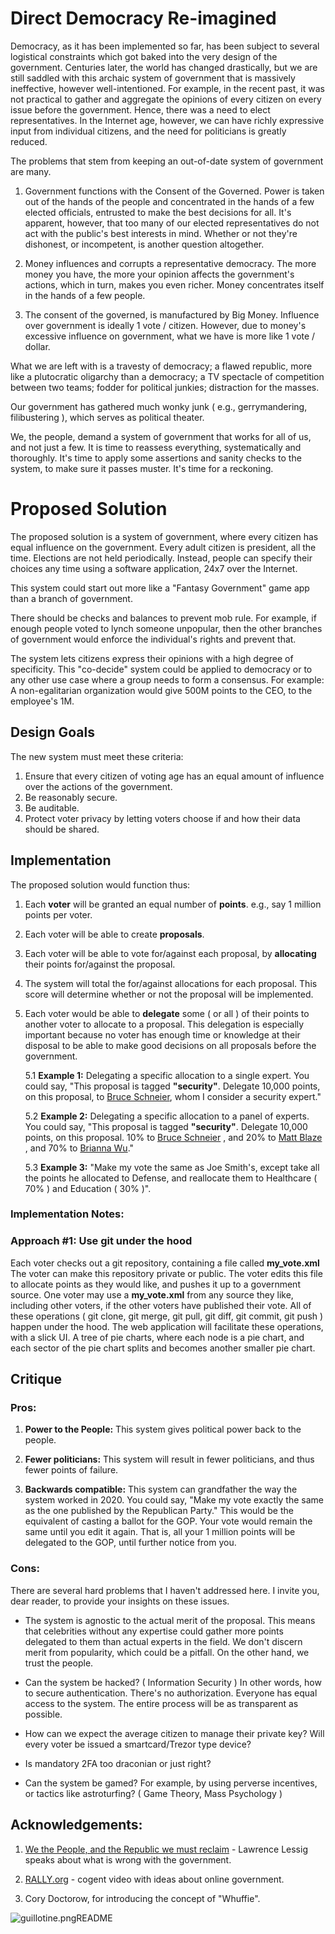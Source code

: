 # Direct Democracy Re-imagined

Democracy, as it has been implemented so far, has been subject to several logistical constraints which got baked into the very design of the government. Centuries later, the world has changed drastically, but we are still saddled with this archaic system of government that is massively ineffective, however well-intentioned. For example, in the recent past, it was not practical to gather and aggregate the opinions of every citizen on every issue before the government. Hence, there was a need to elect representatives. In the Internet age, however, we can have richly expressive input from individual citizens, and the need for politicians is greatly reduced.

The problems that stem from keeping an out-of-date system of government are many.

1. Government functions with the Consent of the Governed. Power is taken out of the hands of the people and concentrated in the hands of a few elected officials, entrusted to make the best decisions for all. It's apparent, however, that too many of our elected representatives do not act with the public's best interests in mind. Whether or not they're dishonest, or incompetent, is another question altogether.

2. Money influences and corrupts a representative democracy. The more money you have, the more your opinion affects the government's actions, which in turn, makes you even richer. Money concentrates itself in the hands of a few people.

3. The consent of the governed, is manufactured by Big Money. Influence over government is ideally 1 vote / citizen. However, due to money's excessive influence on government, what we have is more like 1 vote / dollar.

What we are left with is a travesty of democracy; a flawed republic, more like a plutocratic oligarchy than a democracy; a TV spectacle of competition between two teams; fodder for political junkies; distraction for the masses.

Our government has gathered much wonky junk ( e.g., gerrymandering, filibustering ), which serves as political theater.

We, the people, demand a system of government that works for all of us, and not just a few. It is time to reassess everything, systematically and thoroughly. It's time to apply some assertions and sanity checks to the system, to make sure it passes muster. It's time for a reckoning.

# Proposed Solution

The proposed solution is a system of government, where every citizen has equal influence on the government. Every adult citizen is president, all the time. Elections are not held periodically. Instead, people can specify their choices any time using a software application, 24x7 over the Internet.

This system could start out more like a "Fantasy Government" game app than a branch of government.

There should be checks and balances to prevent mob rule. For example, if enough people voted to lynch someone unpopular, then the other branches of government would enforce the individual's rights and prevent that.

The system lets citizens express their opinions with a high degree of specificity. This "co-decide" system could be applied to democracy or to any other use case where a group needs to form a consensus. For example: A non-egalitarian organization would give 500M points to the CEO, to the employee's 1M.


## Design Goals
The new system must meet these criteria:
1. Ensure that every citizen of voting age has an equal amount of influence over the actions of the government.
2. Be reasonably secure.
3. Be auditable.
4. Protect voter privacy by letting voters choose if and how their data should be shared.


## Implementation

The proposed solution would function thus:

1. Each **voter** will be granted an equal number of **points**. e.g., say 1 million points per voter.

2. Each voter will be able to create **proposals**.

3. Each voter will be able to vote for/against each proposal, by **allocating** their points for/against the proposal.

4. The system will total the for/against allocations for each proposal. This score will determine whether or not the proposal will be implemented.

5. Each voter would be able to **delegate** some ( or all ) of their points to another voter to allocate to a proposal. This delegation is especially important because no voter has enough time or knowledge at their disposal to be able to make good decisions on all proposals before the government.

    5.1 **Example 1:** Delegating a specific allocation to a single expert. You could say, "This proposal is tagged **"security"**. Delegate 10,000 points, on this proposal, to [Bruce Schneier](https://www.schneier.com), whom I consider a security expert."

    5.2  **Example 2:** Delegating a specific allocation to a panel of experts. You could say, "This proposal is tagged **"security"**. Delegate 10,000 points, on this proposal. 10% to [Bruce Schneier](https://www.schneier.com) , and 20% to  [Matt Blaze](https://www.mattblaze.org/) , and 70% to [Brianna Wu](https://twitter.com/BriannaWu)."

    5.3 **Example 3:** "Make my vote the same as Joe Smith's, except take all the points he allocated to Defense, and reallocate them to Healthcare ( 70% ) and Education ( 30% )".






### Implementation Notes:

### Approach #1: Use git under the hood
Each voter checks out a git repository, containing a file called **my_vote.xml**
The voter can make this repository private or public.
The voter edits this file to allocate points as they would like, and pushes it up to a government source.
One voter may use a **my_vote.xml** from any source they like, including other voters, if the other voters have published their vote. All of these operations ( git clone, git merge, git pull, git diff, git commit, git push ) happen under the hood. The web application will facilitate these operations, with a slick UI. A tree of pie charts, where each node is a pie chart, and each sector of the pie chart splits and becomes another smaller pie chart.


## Critique

### Pros:

1. **Power to the People:** This system gives political power back to the people.

2. **Fewer politicians:**  This system will result in fewer politicians, and thus fewer points of failure.

3. **Backwards compatible:** This system can grandfather the way the system worked in 2020. You could say, "Make my vote exactly the same as the one published by the Republican Party." This would be the equivalent of casting a ballot for the GOP. Your vote would remain the same until you edit it again. That is, all your 1 million points will be delegated to the GOP, until further notice from you.

### Cons:

There are several hard problems that I haven't addressed here. I invite you, dear reader, to provide your insights on these issues.

- The system is agnostic to the actual merit of the proposal. This means that celebrities without any expertise could gather more points delegated to them than actual experts in the field. We don't discern merit from popularity, which could be a pitfall. On the other hand, we trust the people.

- Can the system be hacked? ( Information Security )
In other words, how to secure authentication. There's no authorization. Everyone has equal access to the system. The entire process will be as transparent as possible.

- How can we expect the average citizen to manage their private key? Will every voter be issued a smartcard/Trezor type device?

- Is mandatory 2FA too draconian or just right?

- Can the system be gamed? For example, by using perverse incentives, or tactics like astroturfing? ( Game Theory, Mass Psychology )



## Acknowledgements:

1. [We the People, and the Republic we must reclaim](https://youtu.be/mw2z9lV3W1g) - Lawrence Lessig speaks about what is wrong with the government.

2. [RALLY.org](https://rally.org/onlinegovernment) - cogent video with ideas about online government.

3. Cory Doctorow, for introducing the concept of "Whuffie".

![guillotine.png](https://cdn.hashnode.com/res/hashnode/image/upload/v1637309778869/FbS-JYxG1.png)README
